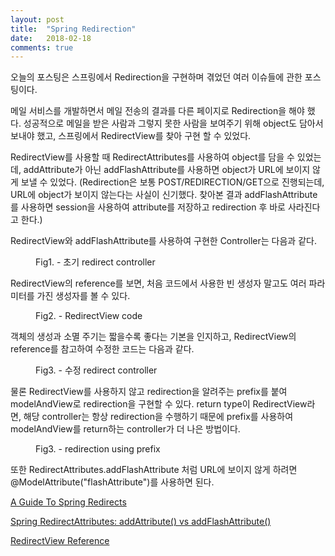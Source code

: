 ```yaml
---
layout: post
title:  "Spring Redirection"
date:   2018-02-18
comments: true
---
```


<p class="intro"><span class="dropcap">오</span>늘의 포스팅은 스프링에서 Redirection을 구현하며 겪었던 여러 이슈들에 관한 포스팅이다.</p>

메일 서비스를 개발하면서 메일 전송의 결과를 다른 페이지로 Redirection을 해야 했다. 성공적으로 메일을 받은 사람과 그렇지 못한 사람을 보여주기 위해 object도 담아서 보내야 했고, 스프링에서 RedirectView를 찾아 구현 할 수 있었다.

RedirectView를 사용할 때 RedirectAttributes를 사용하여 object를 담을 수 있었는데, addAttribute가 아닌 addFlashAttribute를 사용하면 object가 URL에 보이지 않게 보낼 수 있었다. (Redirection은 보통 POST/REDIRECTION/GET으로 진행되는데, URL에 object가 보이지 않는다는 사실이 신기했다. 찾아본 결과 addFlashAttribute를 사용하면 session을 사용하여 attribute를 저장하고 redirection 후 바로 사라진다고 한다.)

RedirectView와 addFlashAttribute를 사용하여 구현한 Controller는 다음과 같다.

<figure>
	<img src="{{ '/assets/img/2018-02-18-spring redirection_1.jpg' }}" alt="">
	<figcaption>Fig1. - 초기 redirect controller</figcaption>
</figure>

RedirectView의 reference를 보면, 처음 코드에서 사용한 빈 생성자 말고도 여러 파라미터를 가진 생성자를 볼 수 있다.

<figure>
	<img src="{{ '/assets/img/2018-02-18-spring redirection_2.jpg' }}" alt="">
	<figcaption>Fig2. - RedirectView code</figcaption>
</figure>

객체의 생성과 소멸 주기는 짧을수록 좋다는 기본을 인지하고, RedirectView의 reference를 참고하여 수정한 코드는 다음과 같다.

<figure>
	<img src="{{ '/assets/img/2018-02-18-spring redirection_3.jpg' }}" alt="">
	<figcaption>Fig3. - 수정 redirect controller</figcaption>
</figure>

물론 RedirectView를 사용하지 않고 redirection을 알려주는 prefix를 붙여 modelAndView로 redirection을 구현할 수 있다. return type이 RedirectView라면, 해당 controller는 항상 redirection을 수행하기 때문에 prefix를 사용하여 modelAndView를 return하는 controller가 더 나은 방법이다.

<figure>
	<img src="{{ '/assets/img/2018-02-18-spring redirection_5.jpg' }}" alt="">
	<figcaption>Fig3. - redirection using prefix</figcaption>
</figure>

또한 RedirectAttributes.addFlashAttribute 처럼 URL에 보이지 않게 하려면 @ModelAttribute("flashAttribute")를 사용하면 된다.


[A Guide To Spring Redirects](http://www.baeldung.com/spring-redirect-and-forward)

[Spring RedirectAttributes: addAttribute() vs addFlashAttribute()](https://stackoverflow.com/questions/14470111/spring-redirectattributes-addattribute-vs-addflashattribute)

[RedirectView Reference](https://docs.spring.io/spring/docs/5.0.3.RELEASE/javadoc-api/)
